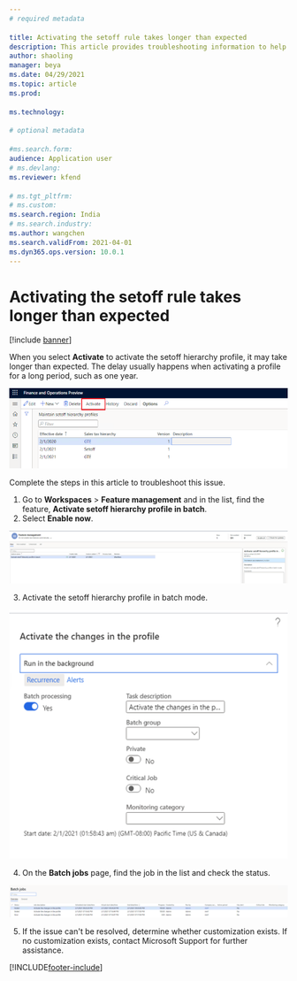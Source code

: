 ```yaml
---
# required metadata

title: Activating the setoff rule takes longer than expected
description: This article provides troubleshooting information to help speed up the activation process for setoff rules. 
author: shaoling
manager: beya
ms.date: 04/29/2021
ms.topic: article
ms.prod: 

ms.technology: 

# optional metadata

#ms.search.form:
audience: Application user
# ms.devlang: 
ms.reviewer: kfend

# ms.tgt_pltfrm: 
# ms.custom: 
ms.search.region: India
# ms.search.industry: 
ms.author: wangchen
ms.search.validFrom: 2021-04-01
ms.dyn365.ops.version: 10.0.1
---
```




# Activating the setoff rule takes longer than expected

[!include [banner](../includes/banner.md)]

When you select **Activate** to activate the setoff hierarchy profile, it may take longer than expected. The delay usually happens when activating a profile for a long period, such as one year.

  [![Activate button.](./media/setoff-rule-activation-takes-long-time-Picture1.png)](./media/setoff-rule-activation-takes-long-time-Picture1.png)

 Complete the steps in this article to troubleshoot this issue. 

1. Go to **Workspaces** > **Feature management** and in the list, find the feature, **Activate setoff hierarchy profile in batch**.
2. Select **Enable now**.

  [![Feature management page.](./media/setoff-rule-activation-takes-long-time-Picture2.png)](./media/setoff-rule-activation-takes-long-time-Picture2.png)

3. Activate the setoff hierarchy profile in batch mode.

  [![Activate the changes in the profile.](./media/setoff-rule-activation-takes-long-time-Picture3.png)](./media/setoff-rule-activation-takes-long-time-Picture3.png)

4. On the **Batch jobs** page, find the job in the list and check the status.

  [![Batch jobs page.](./media/setoff-rule-activation-takes-long-time-Picture4.png)](./media/setoff-rule-activation-takes-long-time-Picture4.png)

5. If the issue can't be resolved, determine whether customization exists. If no customization exists, contact Microsoft Support for further assistance.



[!INCLUDE[footer-include](../../includes/footer-banner.md)]
